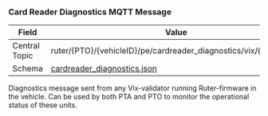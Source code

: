 ### Card Reader Diagnostics MQTT Message
| Field         | Value                                                                     |
|---------------|---------------------------------------------------------------------------|
| Central Topic | ruter/{PTO}/{vehicleID}/pe/cardreader_diagnostics/vix/{deviceRef}         |
| Schema        | [ cardreader_diagnostics.json ](json-schemas/cardreader_diagnostics.json) |

Diagnostics message sent from any Vix-validator running Ruter-firmware in the vehicle. Can be used by both PTA and PTO to monitor the operational status of these units.
